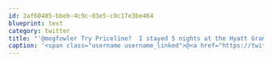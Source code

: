 ```yaml
---
id: 2af60405-bbeb-4c9c-83e5-c0c17e3be464
blueprint: text
category: twitter
title: "'@megfowler Try Priceline?  I stayed 5 nights at the Hyatt Grand Central for $450 US"
caption: '<span class="username username_linked">@<a href="https://twitter.com/megfowler" title="Meg Fowler">megfowler</a></span> Try Priceline?  I stayed 5 nights at the Hyatt Grand Central for $450 US'
---
```

